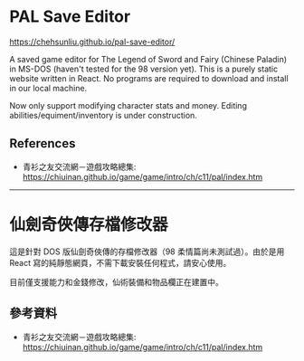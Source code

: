 # PAL Save Editor

https://chehsunliu.github.io/pal-save-editor/

A saved game editor for The Legend of Sword and Fairy (Chinese Paladin) in MS-DOS (haven't tested for the 98 version yet). This is a purely static website written in React. No programs are required to download and install in our local machine.

Now only support modifying character stats and money. Editing abilities/equiment/inventory is under construction.

## References

- 青衫之友交流網－遊戲攻略總集: https://chiuinan.github.io/game/game/intro/ch/c11/pal/index.htm

<hr />

# 仙劍奇俠傳存檔修改器

這是針對 DOS 版仙劍奇俠傳的存檔修改器（98 柔情篇尚未測試過）。由於是用 React 寫的純靜態網頁，不需下載安裝任何程式，請安心使用。

目前僅支援能力和金錢修改，仙術裝備和物品欄正在建置中。

## 參考資料

- 青衫之友交流網－遊戲攻略總集: https://chiuinan.github.io/game/game/intro/ch/c11/pal/index.htm

